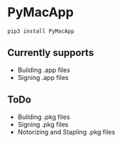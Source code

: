 # PyMacApp
```pip3 install PyMacApp```

## Currently supports
- Building .app files
- Signing .app files

## ToDo
- Building .pkg files
- Signing .pkg files
- Notorizing and Stapling .pkg files
